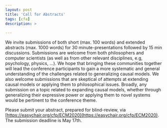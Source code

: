 ```yaml
---
layout: post
title: 'Call for Abstracts'
tags: [cfa]
description: >
  
---
```

We invite submissions of both short (max. 100 words) and extended abstracts (max. 1000 words) for 30 minute-presentations followed by 15 min discussions. Submissions are welcome from both philosophers and computer scientists (as well as from other relevant disciplines, e.g, psychology, physics, …). We hope that bringing these communities together will lead the conference participants to gain a more systematic and general understanding of the challenges related to generalizing causal models. We also welcome submissions that are skeptical of attempts at extending causal models or applying them to philosophical issues. Broadly, any submission on a topic related to expanding causal models, whether through generalizing their expressive power or applying them to novel systems would be pertinent to the conference theme.

Please submit your abstract, prepared for blind-review, via [https://easychair.org/cfp/ECM2020](https://easychair.org/cfp/ECM2020). The submission deadline is May 17th.

